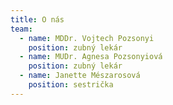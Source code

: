```yaml
---
title: O nás
team:
  - name: MDDr. Vojtech Pozsonyi
    position: zubný lekár
  - name: MUDr. Agnesa Pozsonyiová
    position: zubný lekár
  - name: Janette Mészarosová
    position: sestrička
---
```

